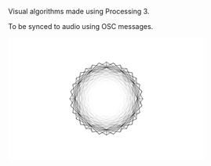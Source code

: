 Visual algorithms made using Processing 3.

To be synced to audio using OSC messages.

![Connecting lines](/connecting_lines/anim.gif?raw=true)
